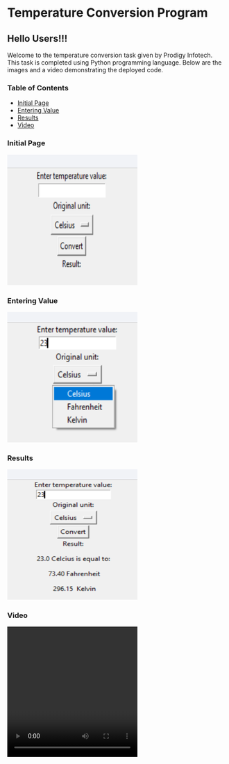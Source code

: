 # Temperature Conversion Program

## Hello Users!!!

Welcome to the temperature conversion task given by Prodigy Infotech. This task is completed using Python programming language. Below are the images and a video demonstrating the deployed code.

### Table of Contents
- [Initial Page](#initial-page)
- [Entering Value](#entering-value)
- [Results](#results)
- [Video](#video)

### Initial Page
<img src="T_initial.png" alt="Initial page" width="300" height="300" id="initial-page">

### Entering Value
<img src="T_select.png" alt="Entering value" width="300" height="300" id="entering-value">

### Results
<img src="T_convert.png" alt="Conversion results" width="300" height="300" id="results">

### Video
<video width="300" height="300" controls>
  <source src="T_vid.mp4" type="video/mp4">Your browser does not support the video tag.</video>

